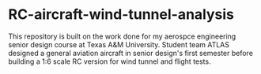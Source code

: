 # RC-aircraft-wind-tunnel-analysis
This repository is built on the work done for my aerospce engineering senior design course at Texas A&M University. Student team ATLAS designed a general aviation aircraft in senior design's first semester before building a 1:6 scale RC version for wind tunnel and flight tests. 

